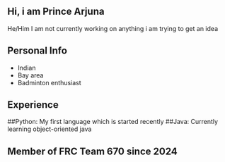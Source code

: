 ## Hi, i am Prince Arjuna

He/Him
I am not currently working on anything i am trying to get an idea

## Personal Info
- Indian
- Bay area
- Badminton enthusiast

## Experience
  ##Python: My first language which is started recently
  ##Java: Currently learning object-oriented java
  ## Member of FRC Team 670 since 2024
  






  
  


<!--
**Prince-Arjuna/Prince-Arjuna** is a ✨ _special_ ✨ repository because its `README.md` (this file) appears on your GitHub profile.

Here are some ideas to get you started:

- 🔭 I’m currently working on ...
- 🌱 I’m currently learning ...
- 👯 I’m looking to collaborate on ...
- 🤔 I’m looking for help with ...
- 💬 Ask me about ...
- 📫 How to reach me: ...
- 😄 Pronouns: ...
- ⚡ Fun fact: ...
-->
